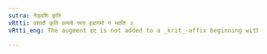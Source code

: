 ```yaml
---
sutra: नेड्वशि कृति
vRtti: वशादौ कृति प्रत्यये परत इडागमो न भवति ॥
vRtti_eng: The augment इट् is not added to a _krit_-affix beginning with a sonant consonant (वश् _pratyahara_).

---
```

